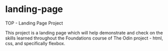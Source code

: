 # landing-page

TOP - Landing Page Project

This project is a landing page which will help demonstrate and check on the skills learned throughout the Foundations course of The Odin project - html, css, and specifically flexbox.
